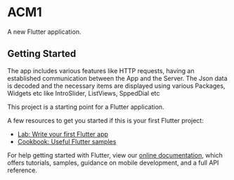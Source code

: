 # ACM1

A new Flutter application.

## Getting Started

The app includes various features like HTTP requests, having an established communication between the App and the Server. 
The Json data is decoded and the necessary items are displayed using various Packages, Widgets etc like IntroSlider, ListViews, SppedDial etc

This project is a starting point for a Flutter application.

A few resources to get you started if this is your first Flutter project:

- [Lab: Write your first Flutter app](https://flutter.dev/docs/get-started/codelab)
- [Cookbook: Useful Flutter samples](https://flutter.dev/docs/cookbook)

For help getting started with Flutter, view our
[online documentation](https://flutter.dev/docs), which offers tutorials,
samples, guidance on mobile development, and a full API reference.

